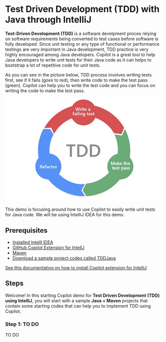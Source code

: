 # Test Driven Development (TDD) with Java through IntelliJ

**Test-Driven Development (TDD)** is a software develpment proces relying on software requirements being converted to test cases before software is fully developed. Since unit testing or any type of functional or performance testings are very important in Java development, TDD practice is very highly encouraged among Java developers. Copilot is a great tool to help Java developers to write unit tests for their Java code as it can helps to bootstrap a lot of repetitive code for unit tests.

As you can see in the picture below, TDD process involves writing tests first, see if it fails (goes to red), then write code to make the test pass (green). Copilot can help you to write the test code and you can focus on writing the code to make the test pass.

![TDD](./images/tdd.jpg)

This demo is focusing around how to use Copilot to easily write unit tests for Java code. We will be using IntelliJ IDEA for this demo.

## Prerequisites

- [Installed IntellI IDEA](https://www.jetbrains.com/idea/download/)
- [GitHub Copilot Extension for IntellJ](https://plugins.jetbrains.com/plugin/17718-github-copilot)
- [Maven](https://maven.apache.org/download.cgi)
- [Download a sample project codes called TDDJava](./TDDJava)

[See this documentation on how to install Copilot extension for IntelliJ](/CopilotExtnsion4IntelliJ)

## Steps

Welcome! In this starting Copilot demo for **Test Driven Development (TDD) using IntelliJ**, you will start with a sample **Java + Maven** projects that contain some starting codes that can help you to implement TDD using Copilot.

### Step 1: TO DO

TO DO